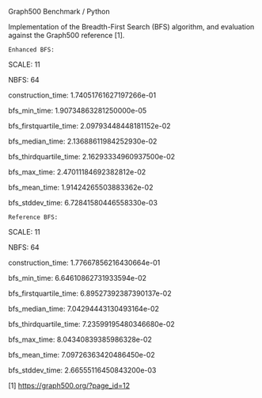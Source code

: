 Graph500 Benchmark / Python

Implementation of the Breadth-First Search (BFS) algorithm, and evaluation against the Graph500 reference [1].

    Enhanced BFS:

SCALE: 11

NBFS: 64

construction_time: 1.74051761627197266e-01

bfs_min_time: 1.90734863281250000e-05

bfs_firstquartile_time: 2.09793448448181152e-02

bfs_median_time: 2.13688611984252930e-02

bfs_thirdquartile_time: 2.16293334960937500e-02

bfs_max_time: 2.47011184692382812e-02

bfs_mean_time: 1.91424265503883362e-02

bfs_stddev_time: 6.72841580446558330e-03


    Reference BFS:

SCALE: 11

NBFS: 64

construction_time: 1.77667856216430664e-01


bfs_min_time: 6.64610862731933594e-02

bfs_firstquartile_time: 6.89527392387390137e-02

bfs_median_time: 7.04294443130493164e-02

bfs_thirdquartile_time: 7.23599195480346680e-02

bfs_max_time: 8.04340839385986328e-02

bfs_mean_time: 7.09726363420486450e-02

bfs_stddev_time: 2.66555116450843200e-03


[1] https://graph500.org/?page_id=12
